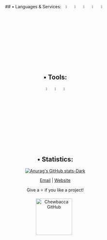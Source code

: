 <center>
## • Languages & Services:
<code><img width="5%" src="https://raw.githubusercontent.com/yurijserrano/Github-Profile-Readme-Logos/df5bacba92a025537970ad7ad34a1c54e1aa6869/programming%20languages/java.svg"></code>
<code><img width="5%" src="https://raw.githubusercontent.com/yurijserrano/Github-Profile-Readme-Logos/f994c418a134b58c4aec11152f6a4a33fa89da26/programming%20languages/kotlin.svg"></code>
<code><img width="5%" src="https://raw.githubusercontent.com/yurijserrano/Github-Profile-Readme-Logos/f994c418a134b58c4aec11152f6a4a33fa89da26/programming%20languages/javascript.svg"></code>
<code><img width="5%" src="https://raw.githubusercontent.com/yurijserrano/Github-Profile-Readme-Logos/f994c418a134b58c4aec11152f6a4a33fa89da26/programming%20languages/python.svg"></code>
<code><img width="5%" src="https://raw.githubusercontent.com/yurijserrano/Github-Profile-Readme-Logos/f994c418a134b58c4aec11152f6a4a33fa89da26/databases/mysql.svg"></code>

## • Tools:
<code><img width="5%" src="https://raw.githubusercontent.com/yurijserrano/Github-Profile-Readme-Logos/f994c418a134b58c4aec11152f6a4a33fa89da26/ides/intellij.svg"></code>
<code><img width="5%" src="https://raw.githubusercontent.com/yurijserrano/Github-Profile-Readme-Logos/f994c418a134b58c4aec11152f6a4a33fa89da26/ides/pycharm.svg"></code>
<code><img width="5%" src="https://raw.githubusercontent.com/yurijserrano/Github-Profile-Readme-Logos/f994c418a134b58c4aec11152f6a4a33fa89da26/text%20editors/vscode.svg"></code>

## • Statistics:

[![Anurag's GitHub stats-Dark](https://github-readme-stats.vercel.app/api?username=DevChewbacca&show_icons=true&theme=dark#gh-dark-mode-only)](https://github.com/anuraghazra/github-readme-stats#gh-dark-mode-only)

[Email](mailto:sebastian@zaengler.net?subject=Hi "Hi!") | [Website](https://travelgeeks.world "Welcome")

Give a ⭐️ if you like a project!

<a target="_blank" href="https://github.com/DevChewbacca"><img src="https://komarev.com/ghpvc/?username=DevChewbacca&color=blue" alt="Chewbacca GitHub" width="120" /></a>&nbsp;&nbsp;
</center>
